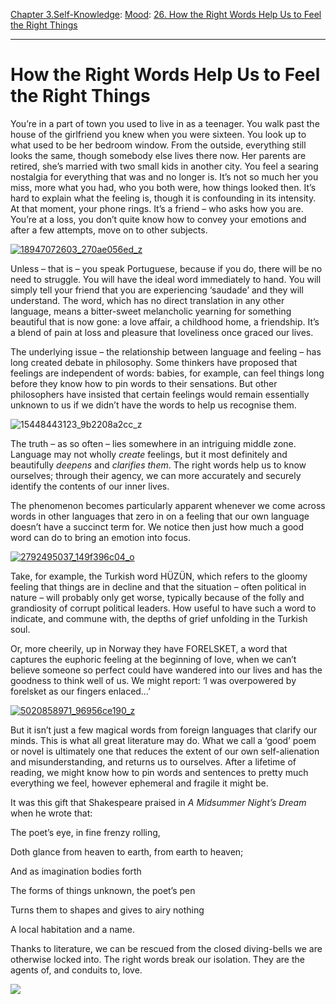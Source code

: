 [Chapter 3.Self-Knowledge](https://www.theschooloflife.com/thebookoflife/category/self-knowledge/): [Mood](https://www.theschooloflife.com/thebookoflife/category/self-knowledge/mood/): [26. How the Right Words Help Us to Feel the Right Things](https://www.theschooloflife.com/thebookoflife/how-words-help-us-to-feel-things/)

* * *

# How the Right Words Help Us to Feel the Right Things

You’re in a part of town you used to live in as a teenager. You walk past the house of the girlfriend you knew when you were sixteen. You look up to what used to be her bedroom window. From the outside, everything still looks the same, though somebody else lives there now. Her parents are retired, she’s married with two small kids in another city. You feel a searing nostalgia for everything that was and no longer is. It’s not so much her you miss, more what you had, who you both were, how things looked then. It’s hard to explain what the feeling is, though it is confounding in its intensity. At that moment, your phone rings. It’s a friend – who asks how you are. You’re at a loss, you don’t quite know how to convey your emotions and after a few attempts, move on to other subjects.

[![18947072603_270ae056ed_z](https://www.theschooloflife.com/thebookoflife/wp-content/uploads/2016/11/18947072603_270ae056ed_z.jpg)](http://www.thebookoflife.org/wp-content/uploads/2016/11/18947072603_270ae056ed_z.jpg)

Unless – that is – you speak Portuguese, because if you do, there will be no need to struggle. You will have the ideal word immediately to hand. You will simply tell your friend that you are experiencing ‘saudade’ and they will understand. The word, which has no direct translation in any other language, means a bitter-sweet melancholic yearning for something beautiful that is now gone: a love affair, a childhood home, a friendship. It’s a blend of pain at loss and pleasure that loveliness once graced our lives.

The underlying issue – the relationship between language and feeling – has long created debate in philosophy. Some thinkers have proposed that feelings are independent of words: babies, for example, can feel things long before they know how to pin words to their sensations. But other philosophers have insisted that certain feelings would remain essentially unknown to us if we didn’t have the words to help us recognise them.

![15448443123_9b2208a2cc_z](https://www.theschooloflife.com/thebookoflife/wp-content/uploads/2016/11/15448443123_9b2208a2cc_z.jpg)

The truth – as so often – lies somewhere in an intriguing middle zone. Language may not wholly _create_ feelings, but it most definitely and beautifully _deepens_ and _clarifies them_. The right words help us to know ourselves; through their agency, we can more accurately and securely identify the contents of our inner lives.

The phenomenon becomes particularly apparent whenever we come across words in other languages that zero in on a feeling that our own language doesn’t have a succinct term for. We notice then just how much a good word can do to bring an emotion into focus.

[![2792495037_149f396c04_o](https://www.theschooloflife.com/thebookoflife/wp-content/uploads/2016/11/2792495037_149f396c04_o.jpg)](http://www.thebookoflife.org/wp-content/uploads/2016/11/2792495037_149f396c04_o.jpg)

Take, for example, the Turkish word HÜZÜN, which refers to the gloomy feeling that things are in decline and that the situation – often political in nature – will probably only get worse, typically because of the folly and grandiosity of corrupt political leaders. How useful to have such a word to indicate, and commune with, the depths of grief unfolding in the Turkish soul.

Or, more cheerily, up in Norway they have FORELSKET, a word that captures the euphoric feeling at the beginning of love, when we can’t believe someone so perfect could have wandered into our lives and has the goodness to think well of us. We might report: ‘I was overpowered by forelsket as our fingers enlaced…’

[![5020858971_96956ce190_z](https://www.theschooloflife.com/thebookoflife/wp-content/uploads/2016/11/5020858971_96956ce190_z.jpg)](http://www.thebookoflife.org/wp-content/uploads/2016/11/5020858971_96956ce190_z.jpg)

But it isn’t just a few magical words from foreign languages that clarify our minds. This is what all great literature may do. What we call a ‘good’ poem or novel is ultimately one that reduces the extent of our own self-alienation and misunderstanding, and returns us to ourselves. After a lifetime of reading, we might know how to pin words and sentences to pretty much everything we feel, however ephemeral and fragile it might be.

It was this gift that Shakespeare praised in _A Midsummer Night’s Dream_ when he wrote that:

The poet’s eye, in fine frenzy rolling,

Doth glance from heaven to earth, from earth to heaven;

And as imagination bodies forth

The forms of things unknown, the poet’s pen

Turns them to shapes and gives to airy nothing

A local habitation and a name.

Thanks to literature, we can be rescued from the closed diving-bells we are otherwise locked into. The right words break our isolation. They are the agents of, and conduits to, love.

[![](https://img.youtube.com/vi/MTMJygaGCBE/0.jpg)](https://www.youtube.com/embed/MTMJygaGCBE '')
